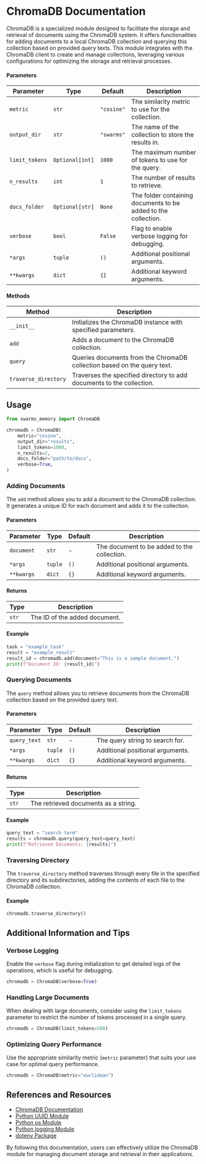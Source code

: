 # ChromaDB Documentation

ChromaDB is a specialized module designed to facilitate the storage and retrieval of documents using the ChromaDB system. It offers functionalities for adding documents to a local ChromaDB collection and querying this collection based on provided query texts. This module integrates with the ChromaDB client to create and manage collections, leveraging various configurations for optimizing the storage and retrieval processes.


#### Parameters

| Parameter      | Type              | Default  | Description                                                 |
|----------------|-------------------|----------|-------------------------------------------------------------|
| `metric`       | `str`             | `"cosine"`| The similarity metric to use for the collection.             |
| `output_dir`   | `str`             | `"swarms"`| The name of the collection to store the results in.         |
| `limit_tokens` | `Optional[int]`   | `1000`   | The maximum number of tokens to use for the query.          |
| `n_results`    | `int`             | `1`      | The number of results to retrieve.                          |
| `docs_folder`  | `Optional[str]`   | `None`   | The folder containing documents to be added to the collection.|
| `verbose`      | `bool`            | `False`  | Flag to enable verbose logging for debugging.               |
| `*args`        | `tuple`           | `()`     | Additional positional arguments.                            |
| `**kwargs`     | `dict`            | `{}`     | Additional keyword arguments.                               |

#### Methods

| Method                | Description                                              |
|-----------------------|----------------------------------------------------------|
| `__init__`            | Initializes the ChromaDB instance with specified parameters. |
| `add`                 | Adds a document to the ChromaDB collection.              |
| `query`               | Queries documents from the ChromaDB collection based on the query text. |
| `traverse_directory`  | Traverses the specified directory to add documents to the collection. |


## Usage

```python
from swarms_memory import ChromaDB

chromadb = ChromaDB(
    metric="cosine",
    output_dir="results",
    limit_tokens=1000,
    n_results=2,
    docs_folder="path/to/docs",
    verbose=True,
)
```

### Adding Documents

The `add` method allows you to add a document to the ChromaDB collection. It generates a unique ID for each document and adds it to the collection.

#### Parameters

| Parameter     | Type   | Default | Description                                 |
|---------------|--------|---------|---------------------------------------------|
| `document`    | `str`  | -       | The document to be added to the collection. |
| `*args`       | `tuple`| `()`    | Additional positional arguments.            |
| `**kwargs`    | `dict` | `{}`    | Additional keyword arguments.               |

#### Returns

| Type  | Description                          |
|-------|--------------------------------------|
| `str` | The ID of the added document.        |

#### Example

```python
task = "example_task"
result = "example_result"
result_id = chromadb.add(document="This is a sample document.")
print(f"Document ID: {result_id}")
```

### Querying Documents

The `query` method allows you to retrieve documents from the ChromaDB collection based on the provided query text.

#### Parameters

| Parameter   | Type   | Default | Description                            |
|-------------|--------|---------|----------------------------------------|
| `query_text`| `str`  | -       | The query string to search for.        |
| `*args`     | `tuple`| `()`    | Additional positional arguments.       |
| `**kwargs`  | `dict` | `{}`    | Additional keyword arguments.          |

#### Returns

| Type  | Description                          |
|-------|--------------------------------------|
| `str` | The retrieved documents as a string. |

#### Example

```python
query_text = "search term"
results = chromadb.query(query_text=query_text)
print(f"Retrieved Documents: {results}")
```

### Traversing Directory

The `traverse_directory` method traverses through every file in the specified directory and its subdirectories, adding the contents of each file to the ChromaDB collection.

#### Example

```python
chromadb.traverse_directory()
```

## Additional Information and Tips

### Verbose Logging

Enable the `verbose` flag during initialization to get detailed logs of the operations, which is useful for debugging.

```python
chromadb = ChromaDB(verbose=True)
```

### Handling Large Documents

When dealing with large documents, consider using the `limit_tokens` parameter to restrict the number of tokens processed in a single query.

```python
chromadb = ChromaDB(limit_tokens=500)
```

### Optimizing Query Performance

Use the appropriate similarity metric (`metric` parameter) that suits your use case for optimal query performance.

```python
chromadb = ChromaDB(metric="euclidean")
```

## References and Resources

- [ChromaDB Documentation](https://chromadb.io/docs)
- [Python UUID Module](https://docs.python.org/3/library/uuid.html)
- [Python os Module](https://docs.python.org/3/library/os.html)
- [Python logging Module](https://docs.python.org/3/library/logging.html)
- [dotenv Package](https://pypi.org/project/python-dotenv/)

By following this documentation, users can effectively utilize the ChromaDB module for managing document storage and retrieval in their applications.